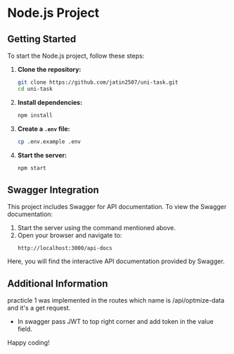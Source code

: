 # Node.js Project

## Getting Started

To start the Node.js project, follow these steps:

1. **Clone the repository:**
    ```bash
    git clone https://github.com/jatin2507/uni-task.git
    cd uni-task
    ```

2. **Install dependencies:**
    ```bash
    npm install
    ```
3. **Create a `.env` file:**
    ```bash
    cp .env.example .env
    ```

3. **Start the server:**
    ```bash
    npm start
    ```


## Swagger Integration

This project includes Swagger for API documentation. To view the Swagger documentation:

1. Start the server using the command mentioned above.
2. Open your browser and navigate to:
    ```
    http://localhost:3000/api-docs
    ```

Here, you will find the interactive API documentation provided by Swagger.

## Additional Information

practicle 1 was implemented in the routes which name is /api/optmize-data and it's a get request.
- In swagger pass JWT to top right corner and add token in the value field.

Happy coding!